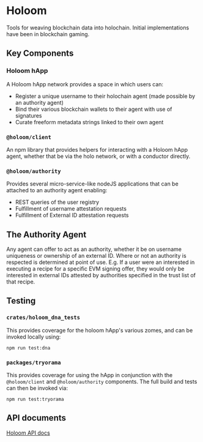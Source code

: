# Holoom

Tools for weaving blockchain data into holochain. Initial implementations have been in blockchain gaming.

## Key Components

### Holoom hApp

A Holoom hApp network provides a space in which users can:

- Register a unique username to their holochain agent (made possible by an authority agent)
- Bind their various blockchain wallets to their agent with use of signatures
- Curate freeform metadata strings linked to their own agent

### `@holoom/client`

An npm library that provides helpers for interacting with a Holoom hApp agent, whether that be via the holo network, or with a conductor directly.

### `@holoom/authority`

Provides several micro-service-like nodeJS applications that can be attached to an authority agent enabling:

- REST queries of the user registry
- Fulfillment of username attestation requests
- Fulfillment of External ID attestation requests

## The Authority Agent

Any agent can offer to act as an authority, whether it be on username uniqueness or ownership of an external ID. Where or not an authority is respected is determined at point of use. E.g. If a user were an interested in executing a recipe for a specific EVM signing offer, they would only be interested in external IDs attested by authorities specified in the trust list of that recipe.

## Testing

### `crates/holoom_dna_tests`

This provides coverage for the holoom hApp's various zomes, and can be invoked locally using:

```
npm run test:dna
```

### `packages/tryorama`

This provides coverage for using the hApp in conjunction with the `@holoom/client` and `@holoom/authority` components. The full build and tests can then be invoked via:

```
npm run test:tryorama
```

## API documents

[Holoom API docs](https://holochain-open-dev.github.io/holoom)
